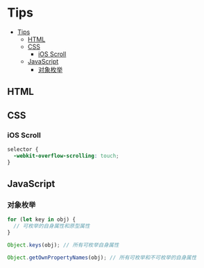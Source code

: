 # Tips

- [Tips](#tips)
  - [HTML](#html)
  - [CSS](#css)
    - [iOS Scroll](#ios-scroll)
  - [JavaScript](#javascript)
    - [对象枚举](#对象枚举)

## HTML

## CSS

### iOS Scroll

```css
selector {
  -webkit-overflow-scrolling: touch;
}
```

## JavaScript

### 对象枚举

```js
for (let key in obj) {
  // 可枚举的自身属性和原型属性
}

Object.keys(obj); // 所有可枚举自身属性

Object.getOwnPropertyNames(obj); // 所有可枚举和不可枚举的自身属性
```
